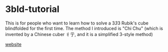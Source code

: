 # 3bld-tutorial
This is for people who want to learn how to solve a 3*3*3 Rubik's cube blindfolded for the first time. The method I introduced is "Chi Chu" (which is invented by a Chinese cuber 彳亍, and it is a simplified 3-style method)

[website](https://cuber-feng.github.io/3bld-tutorial/)
